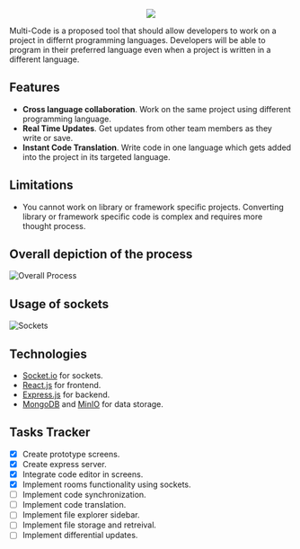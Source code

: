 <p align="center">
  <img src="https://github.com/AR-LABS-CPP/multi-code/assets/70814565/58a0ed4d-abeb-425b-abd2-5eb664ff2895">
</p>

Multi-Code is a proposed tool that should allow developers to work on a project in differnt programming languages. Developers will be able to program in their preferred language even when a project is written in a different language.

## Features
- **Cross language collaboration**. Work on the same project using different programming language.
- **Real Time Updates**. Get updates from other team members as they write or save.
- **Instant Code Translation**. Write code in one language which gets added into the project in its targeted language.

## Limitations
- You cannot work on library or framework specific projects. Converting library or framework specific code is complex and requires more thought process.

## Overall depiction of the process
![Overall Process](https://github.com/AR-LABS-CPP/multi-code/assets/70814565/d0fab693-dac0-41ce-8ba9-221c0fde387d)

## Usage of sockets
![Sockets](https://github.com/AR-LABS-CPP/multi-code/assets/70814565/de9a0557-5885-4de3-ba10-4c0b8fde0c42)

## Technologies
- [Socket.io](https://socket.io/) for sockets.
- [React.js](https://react.dev/) for frontend.
- [Express.js](https://expressjs.com/) for backend.
- [MongoDB](https://www.mongodb.com/) and [MinIO](https://min.io/) for data storage.

## Tasks Tracker
- [x] Create prototype screens.
- [x] Create express server.
- [x] Integrate code editor in screens.
- [x] Implement rooms functionality using sockets.
- [ ] Implement code synchronization.
- [ ] Implement code translation.
- [ ] Implement file explorer sidebar.
- [ ] Implement file storage and retreival.
- [ ] Implement differential updates.
